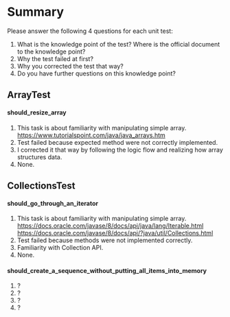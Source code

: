 # Summary

Please answer the following 4 questions for each unit test:
1. What is the knowledge point of the test? Where is the official document to the knowledge point?
2. Why the test failed at first?
3. Why you corrected the test that way?
4. Do you have further questions on this knowledge point?

## ArrayTest
#### should_resize_array
1. This task is about familiarity with manipulating simple array.
https://www.tutorialspoint.com/java/java_arrays.htm
2. Test failed because expected method were not correctly implemented.
3. I corrected it that way by following the logic flow and realizing how array structures data. 
4. None.

## CollectionsTest
#### should_go_through_an_iterator
1. This task is about familiarity with manipulating simple array.
https://docs.oracle.com/javase/8/docs/api/java/lang/Iterable.html
https://docs.oracle.com/javase/8/docs/api/?java/util/Collections.html
2. Test failed because methods were not implemented correctly.
3. Familiarity with Collection API.
4. None.

#### should_create_a_sequence_without_putting_all_items_into_memory
1. ?
2. ?
3. ?
4. ?
